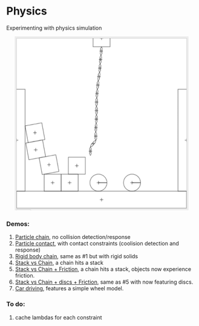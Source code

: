 # Physics
Experimenting with physics simulation

<p align="center">
  <img width="460"  src="screenshot.png">
</p>

### Demos:
1. [Particle chain](https://aguaviva.github.io/Physics/ChainSimulation.html), no collision detection/response
2. [Particle contact](https://aguaviva.github.io/Physics/ContactConstraints.html), with contact constraints (coolision detection and response)
3. [Rigid body chain](https://aguaviva.github.io/Physics/RigidSolidChain.html), same as #1 but with rigid solids
4. [Stack vs Chain](https://aguaviva.github.io/Physics/RigidBodyChainVSstack.html), a chain hits a stack
5. [Stack vs Chain + Friction](https://aguaviva.github.io/Physics/Friction.html), a chain hits a stack, objects now experience friction.
6. [Stack vs Chain + discs + Friction](https://aguaviva.github.io/Physics/FrictionWithDiscs.html), same as #5 with now featuring discs.
7. [Car driving](https://aguaviva.github.io/Physics/Car.html), features a simple wheel model.

### To do:
1. cache lambdas for each constraint
 
